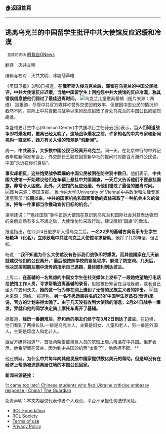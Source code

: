 ###  [:house:返回首頁](https://github.com/ourhimalayas/txt)
---


## 逃离乌克兰的中国留学生批评中共大使馆反应迟缓和冷漠
` 蓝莲花农场` [轉載自GNews](https://gnews.org/zh-hans/2128814/)

翻译：灭共文明

编辑与校对：灭共文明、冰糖葫芦喵

《英国卫报》3月8日报道，**在俄罗斯入侵乌克兰后，滞留在乌克兰的中国公民批评，中共大使馆反应迟缓，当地中国留学生上网抱怨中共大使馆的反应冷漠，称其错误信息使他们错过了最佳逃离时间。**
![](https://assets.gnews.org/wp-content/uploads/2022/03/16264533599524480240-e1646683239964.jpg)乌克兰儿童撤离基辅（图片来源：网络）
据报道，尽管中共官方媒体称赞外交使团的效率，但被困中国公民的情况却截然不同。实际上中共自俄乌战争以来的反应招致了身处乌克兰的中国公民的猛烈痛批。

华盛顿史汀生中心(Stimson Center)中共国项目主任孙云(音)表示，**当人们知道战争即将爆发时，撤离已经太晚了。这场战争爆发之前，许多知名的中共专家和新闻机构一直坚称，西方有关入侵的预测是“假新闻”。**

周一，**中共表示，大多数中国公民已经离开乌克兰**。同一天，在北京举行的中外记者年度新闻发布会上，外交部长王毅在回答新华社的提问时对数百万海外公民说，中国“永远在你们身后”。

**事实却相反，这些饱受战争蹂躏的中国公民被困在防空洞中数日**。他们表示，**中共国大使馆一开始建议他们在车辆上悬挂中共国国旗，一天后又告诉他们不要悬挂国旗，非常令人困惑。此外，大使馆的反应迟缓，令他们错过了最佳的撤离时间。**
![](https://assets.gnews.org/wp-content/uploads/2022/03/3200.jpg)图片来源：英国卫报。
维也纳大学(University of Vienna)中共政治和法律专家凌丽表示:“**长期以来，中共的国家机构和国家赞助的媒体采取了一种机会主义的做法，把每一件事都当作推动宣传目标的机会。”**

凌丽还说：““悬挂国旗”事件正是大使馆在意识到乌克兰和国际社会对其表达强烈的亲俄立场有多么不满之后，大使馆匆忙采取行动，建议撤销“国旗”的做法。

报道指出，在2月24日俄罗斯入侵乌克兰后，**一名22岁的基辅古典音乐专业学生杨艳华（化名），立即致电中共驻乌克兰大使馆寻求帮助**。他打了几次电话，但占线。

杨说：**“我不知道为什么大使馆没有告诉我们战争即将爆发，而其他国家在几天前就建议他们的公民离开，**” **最后他按照学校的紧急程序，躲进了防空洞。几天后，他决定按照朋友圈中流传的指示自己逃跑，最终顺利到达波兰。**

上周二，**在基辅的一名焦虑的中国女学生在社交媒体上发布了一段她绝望地打电话给使馆工作人员，寻求帮助逃离基辅的录音**，但她被告知留在当地躲避，或者自己坐火车去利沃夫。**她的这一行为却在网上遭到了无情的民族主义者的抨击。**
![](https://assets.gnews.org/wp-content/uploads/2022/03/ZH_UKR_Ch_stranded.jpg)图片来源：网络。
报道称，**另一名不愿透露姓名的23岁中国学生罗昌石(音译)来说，官方的计划来得太晚了。由于几天没有收到大使馆的消息，2月24日战争一爆发，罗就和他的同学决定骑上摩托车离开了基辅。**

据报道，**经历一番磨难后，罗和他的朋友们终于在3月2日到达了波兰**。在边境，他们看到了两排长队:一排是乌克兰人，主要是妇女、儿童和老人，另一排是外国人，主要是印度人和北非人。

据官方媒体报道**，首批两架搭载撤离人员的航班上周六降落在中共国。但罗表示，他希望留在波兰，因为到中共国的机票“太贵了”，他承担不起。**

他还质疑，**为什么中共每年向其他发展中国家提供数亿美元的帮助，但是却没有在经济上帮助被迫逃离居住地的本国公民回家。**

**新闻来源链接：**

[‘It came too late’: Chinese students who fled Ukraine criticise embassy response | China | The Guardian](https://www.theguardian.com/world/2022/mar/08/chinese-students-fled-ukraine-condemn-embassy-response)

 

免责声明：本文内容仅代表作者个人观点，平台不承担任何法律风险。

- [ROL Foundation](https://rolfoundation.org/)
- [ROL Society](https://rolsociety.org/)
- [Terms of use](https://gnews.org/terms-of-use-3/)
- [Privacy Policy](https://gnews.org/privacy-policy/)
